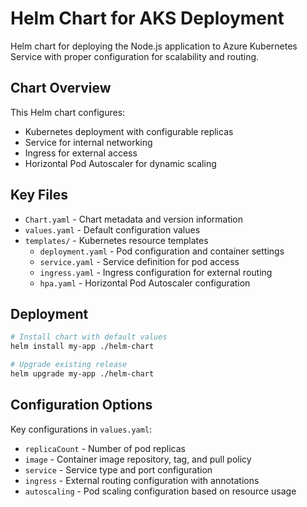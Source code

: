 # Helm Chart for AKS Deployment

Helm chart for deploying the Node.js application to Azure Kubernetes Service with proper configuration for scalability and routing.

## Chart Overview

This Helm chart configures:
- Kubernetes deployment with configurable replicas
- Service for internal networking
- Ingress for external access
- Horizontal Pod Autoscaler for dynamic scaling

## Key Files

- `Chart.yaml` - Chart metadata and version information
- `values.yaml` - Default configuration values
- `templates/` - Kubernetes resource templates
  - `deployment.yaml` - Pod configuration and container settings
  - `service.yaml` - Service definition for pod access
  - `ingress.yaml` - Ingress configuration for external routing
  - `hpa.yaml` - Horizontal Pod Autoscaler configuration

## Deployment

```bash
# Install chart with default values
helm install my-app ./helm-chart

# Upgrade existing release
helm upgrade my-app ./helm-chart
```

## Configuration Options

Key configurations in `values.yaml`:
- `replicaCount` - Number of pod replicas
- `image` - Container image repository, tag, and pull policy
- `service` - Service type and port configuration
- `ingress` - External routing configuration with annotations
- `autoscaling` - Pod scaling configuration based on resource usage